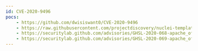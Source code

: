 ```yaml
---
id: CVE-2020-9496
pocs:
    - https://github.com/dwisiswant0/CVE-2020-9496
    - https://raw.githubusercontent.com/projectdiscovery/nuclei-templates/master/cves/CVE-2020-9496.yaml
    - https://securitylab.github.com/advisories/GHSL-2020-068-apache_ofbiz
    - https://securitylab.github.com/advisories/GHSL-2020-069-apache_ofbiz
---
```

